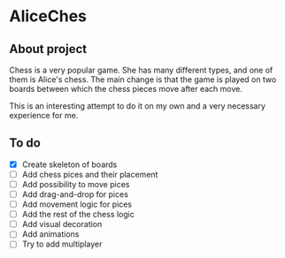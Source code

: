 # AliceChes
## About project
Chess is a very popular game. She has many different types, and one of them is Alice's chess. The main change is that the game is played on two boards between which the chess pieces move after each move. 

This is an interesting attempt to do it on my own and a very necessary experience for me.
## To do 
- [x] Create skeleton of boards
- [ ] Add chess pices and their placement
- [ ] Add possibility to move pices
- [ ] Add drag-and-drop for pices
- [ ] Add movement logic for pices
- [ ] Add the rest of the chess logic
- [ ] Add visual decoration 
- [ ] Add animations 
- [ ] Try to add multiplayer
